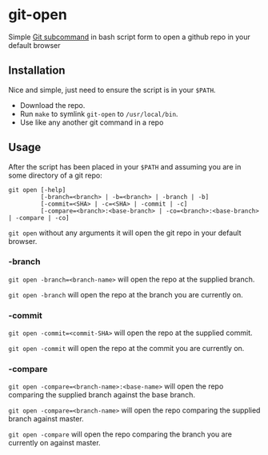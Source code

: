 # git-open
Simple [Git subcommand](https://web.mit.edu/git/git-doc/howto/new-command.html)
in bash script form to open a github repo in your default browser

## Installation

Nice and simple, just need to ensure the script is in your `$PATH`.

* Download the repo.
* Run `make` to symlink `git-open` to `/usr/local/bin`.
* Use like any another git command in a repo

## Usage

After the script has been placed in your `$PATH` and assuming you are in some
directory of a git repo:

```
git open [-help]
         [-branch=<branch> | -b=<branch> | -branch | -b]
         [-commit=<SHA> | -c=<SHA> | -commit | -c]
         [-compare=<branch>:<base-branch> | -co=<branch>:<base-branch>  | -compare | -co]
```

`git open` without any arguments it will open the git repo in your default browser.

### -branch

`git open -branch=<branch-name>` will open the repo at the supplied branch.

`git open -branch` will open the repo at the branch you are currently on.

### -commit

`git open -commit=<commit-SHA>` will open the repo at the supplied commit.

`git open -commit` will open the repo at the commit you are currently on.

### -compare

`git open -compare=<branch-name>:<base-name>` will open the repo comparing the supplied branch against the base branch.

`git open -compare=<branch-name>` will open the repo comparing the supplied branch against master.

`git open -compare` will open the repo comparing the branch you are currently on against master.

